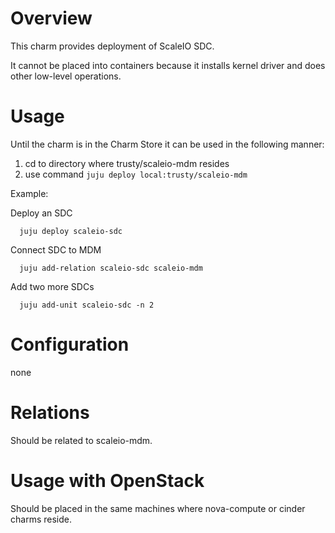 # Overview

This charm provides deployment of ScaleIO SDC.

It cannot be placed into containers because it installs kernel driver and does other low-level operations.

# Usage

Until the charm is in the Charm Store it can be used in the following manner:

1. cd to directory where trusty/scaleio-mdm resides
2. use command ```juju deploy local:trusty/scaleio-mdm```

Example:

  Deploy an SDC
  ```
	juju deploy scaleio-sdc
  ```
  
  Connect SDC to MDM
  ```
    juju add-relation scaleio-sdc scaleio-mdm
  ```
  
  Add two more SDCs
  ```
	juju add-unit scaleio-sdc -n 2
  ```
  
# Configuration

none

# Relations

Should be related to scaleio-mdm.

# Usage with OpenStack

Should be placed in the same machines where nova-compute or cinder charms reside.
 